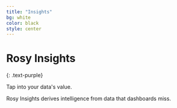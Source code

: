 ```yaml
---
title: "Insights"
bg: white
color: black
style: center
---
```



<span class="fa-stack subtlecircle" style="font-size:100px; background:rgba(255,166,0,0.1)">
  <i class="fa fa-circle fa-stack-2x text-white"></i>
  <i class="fa fa-spinner fa-stack-1x text-blue"></i>
</span>

# Rosy Insights
{: .text-purple}

Tap into your data's value.

Rosy Insights derives intelligence from data that dashboards miss.
